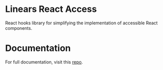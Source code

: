 # Linears React Access
React hooks library for simplifying the implementation of accessible React components.

# Documentation
For full documentation, visit this [repo](https://github.com/linears-io/react-access).

